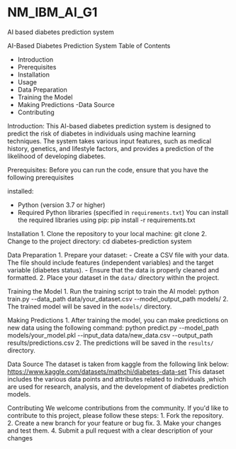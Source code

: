 # NM_IBM_AI_G1
AI based diabetes prediction system

AI-Based Diabetes Prediction System
Table of Contents
- Introduction
- Prerequisites
- Installation
- Usage
- Data Preparation
- Training the Model
- Making Predictions
-Data Source
- Contributing

  
Introduction:
            This AI-based diabetes prediction system is designed to predict the risk of
diabetes in individuals using machine learning techniques. The system takes
various input features, such as medical history, genetics, and lifestyle factors,
and provides a prediction of the likelihood of developing diabetes.


Prerequisites:
            Before you can run the code, ensure that you have the following prerequisites

installed:
- Python (version 3.7 or higher)
- Required Python libraries (specified in `requirements.txt`)
You can install the required libraries using pip:
pip install -r requirements.txt


Installation
          1. Clone the repository to your local machine:
                   git clone
          2. Change to the project directory:
                   cd diabetes-prediction system


Data Preparation
        1. Prepare your dataset:
           - Create a CSV file with your data. The file should include features
               (independent variables) and the target variable (diabetes status).
           - Ensure that the data is properly cleaned and formatted.
        2. Place your dataset in the `data/` directory within the project.
        
Training the Model
        1. Run the training script to train the AI model:
             python train.py --data_path data/your_dataset.csv --model_output_path models/
        2. The trained model will be saved in the `models/` directory.
        
Making Predictions
       1. After training the model, you can make predictions on new data using the
            following command:
              python predict.py --model_path models/your_model.pkl --input_data
              data/new_data.csv --output_path results/predictions.csv
       2. The predictions will be saved in the `results/` directory.

Data Source
       The dataset is taken from kaggle from the following link below:
       https://www.kaggle.com/datasets/mathchi/diabetes-data-set
       This dataset includes the various data points and attributes related to individuals
       ,which are used for research, analysis, and the development of diabetes
       prediction models.

Contributing
         We welcome contributions from the community. If you'd like to contribute to this
         project, please follow these steps:
         1. Fork the repository.
         2. Create a new branch for your feature or bug fix.
         3. Make your changes and test them.
         4. Submit a pull request with a clear description of your changes
